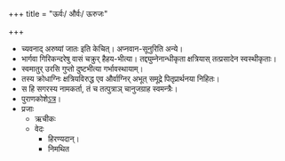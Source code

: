 +++
title = "ऊर्वः/ और्वः/ ऊरुजः"

+++
- च्यवनाद् अरुष्यां जातः इति केचित्। अप्नवान-सूनुरिति अन्ये।
- भार्गवा गिरिकन्दरेषु वासं चक्रुर् हैहय-भीत्या। तद्द्युम्नेनान्धीकृता क्षत्रियास् तत्प्रसादेन स्वस्थीकृताः।
- स्वमातुर् उरसि गुप्तो दुष्टभीत्या गर्भावस्थायाम्।
- तस्य क्रोधाग्निः क्षत्रियविरुद्ध एव और्वाग्निर् अभूत् समूद्रे पितृप्रार्थनया निहितः।
- स हि सगरस्य नामकर्ता, तं च तत्पुत्राञ् चानुजग्राह स्वमन्त्रैः।
- पुराणकोशे[ऽत्र](https://archive.org/stream/puranicencyclopa00maniuoft#page/76/mode/1up)।
- प्रजाः 
  - ऋचीकः
  - वेदः
      - हिरण्यदान्।
      - निमथित
